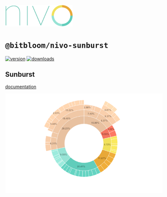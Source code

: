 <a href="https://nivo.rocks"><img alt="nivo" src="https://raw.githubusercontent.com/plouc/nivo/master/nivo.png" width="216" height="68"/></a>

# `@bitbloom/nivo-sunburst`

[![version](https://img.shields.io/npm/v/@bitbloom/nivo-sunburst?style=for-the-badge)](https://www.npmjs.com/package/@bitbloom/nivo-sunburst)
[![downloads](https://img.shields.io/npm/dm/@bitbloom/nivo-sunburst?style=for-the-badge)](https://www.npmjs.com/package/@bitbloom/nivo-sunburst)

## Sunburst

[documentation](http://nivo.rocks/sunburst/)

![Sunburst](https://raw.githubusercontent.com/plouc/nivo/master/website/src/assets/captures/sunburst.png)
